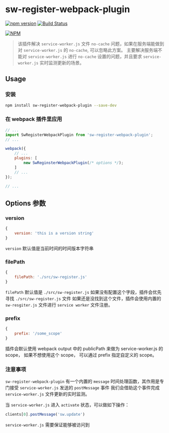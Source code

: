 # sw-register-webpack-plugin

[![npm version](https://badge.fury.io/js/sw-register-webpack-plugin.svg)](https://badge.fury.io/js/sw-register-webpack-plugin)
[![Build Status](https://travis-ci.org/lavas-project/sw-register-webpack-plugin?branch=master)](https://travis-ci.org/lavas-project/sw-register-webpack-plugin)

[![NPM](https://nodei.co/npm/sw-register-webpack-plugin.png?downloads=true&downloadRank=true&stars=true)](https://nodei.co/npm/sw-register-webpack-plugin/)

> 该插件解决 `service-worker.js` 文件 `no-cache` 问题，如果在服务端能做到对 `service-worker.js` 的 `no-cache`, 可以忽略此方案。
主要解决服务端不能对 `service-worker.js` 进行 `no-cache` 设置的问题，并且要求 `service-worker.js` 实时监测更新的场景。


## Usage

### 安装

```bash
npm install sw-register-webpack-plugin --save-dev
```

### 在 webpack 插件里应用

```js
// ...
import SwRegisterWebpackPlugin from 'sw-register-webpack-plugin';
// ...

webpack({
    // ...
    plugins: [
        new SwReginsterWebpackPlugin(/* options */);
    ]
    // ...
});

// ...
```



## Options 参数


### version

```js
{
    version: 'this is a version string'
}
```
`version` 默认值是当前时间的时间版本字符串


### filePath

```js
{
    filePath: './src/sw-register.js'
}
```
`filePath` 默认值是 `./src/sw-register.js`
如果没有配置这个字段，插件会优先寻找 `./src/sw-register.js` 文件
如果还是没找到这个文件，插件会使用内置的 `sw-resgiter.js` 文件进行 `service worker` 文件注册。


### prefix

```js
{
    prefix: '/some_scope'
}
```

插件会默认使用 webpack output 中的 publicPath 来做为 service-worker.js 的 scope， 如果不想使用这个 scope， 可以通过 prefix 指定自定义的 scope。

### 注意事项

`sw-register-webpack-plugin` 有一个内置的 `message` 时间处理函数，其作用是专门接受 `service-worker.js` 发送的 `postMessage` 事件
我们会借助这个事件完成 `service-worker.js` 文件更新的实时监测。

当 `service-worker.js` 进入 `activate` 状态，可以做如下操作：

```js
clients[0].postMessage('sw.update')
```


`service-worker.js` 需要保证能够被访问到
